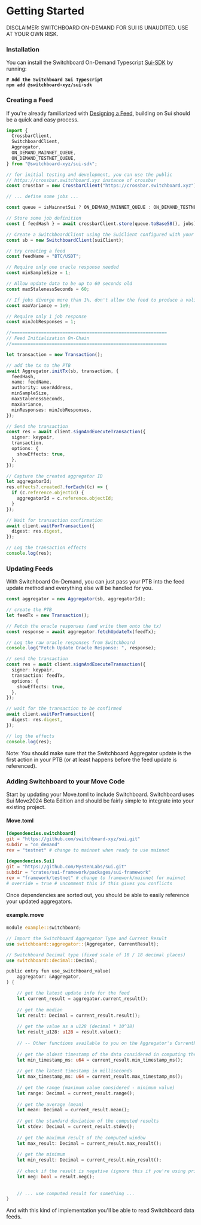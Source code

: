 # Getting Started

DISCLAIMER: SWITCHBOARD ON-DEMAND FOR SUI IS UNAUDITED. USE AT YOUR OWN RISK.&#x20;

### Installation

You can install the Switchboard On-Demand Typescript [Sui-SDK](https://www.npmjs.com/package/@switchboard-xyz/sui-sdk) by running:

<pre class="language-bash"><code class="lang-bash"><strong># Add the Switchboard Sui Typescript
</strong><strong>npm add @switchboard-xyz/sui-sdk
</strong></code></pre>

### Creating a Feed

If you're already familiarized with [Designing a Feed](../designing-feeds/), building on Sui should be a quick and easy process.

```typescript
import {
  CrossbarClient,
  SwitchboardClient,
  Aggregator,
  ON_DEMAND_MAINNET_QUEUE,
  ON_DEMAND_TESTNET_QUEUE,
} from "@switchboard-xyz/sui-sdk";

// for initial testing and development, you can use the public
// https://crossbar.switchboard.xyz instance of crossbar
const crossbar = new CrossbarClient("https://crossbar.switchboard.xyz");

// ... define some jobs ...

const queue = isMainnetSui ? ON_DEMAND_MAINNET_QUEUE : ON_DEMAND_TESTNET_QUEUE;

// Store some job definition
const { feedHash } = await crossbarClient.store(queue.toBase58(), jobs);

// Create a SwitchboardClient using the SuiClient configured with your favorite RPC on testnet or mainnet
const sb = new SwitchboardClient(suiClient);

// try creating a feed
const feedName = "BTC/USDT";

// Require only one oracle response needed
const minSampleSize = 1;

// Allow update data to be up to 60 seconds old
const maxStalenessSeconds = 60;

// If jobs diverge more than 1%, don't allow the feed to produce a valid update
const maxVariance = 1e9;

// Require only 1 job response
const minJobResponses = 1;

//==========================================================
// Feed Initialization On-Chain
//==========================================================

let transaction = new Transaction();

// add the tx to the PTB
await Aggregator.initTx(sb, transaction, {
  feedHash,
  name: feedName,
  authority: userAddress,
  minSampleSize,
  maxStalenessSeconds,
  maxVariance,
  minResponses: minJobResponses,
});

// Send the transaction
const res = await client.signAndExecuteTransaction({
  signer: keypair,
  transaction,
  options: {
    showEffects: true,
  },
});

// Capture the created aggregator ID
let aggregatorId;
res.effects?.created?.forEach((c) => {
  if (c.reference.objectId) {
    aggregatorId = c.reference.objectId;
  }
});

// Wait for transaction confirmation
await client.waitForTransaction({
  digest: res.digest,
});

// Log the transaction effects
console.log(res);
```

### Updating Feeds

With Switchboard On-Demand, you can just pass your PTB into the feed update method and everything else will be handled for you.&#x20;

```typescript
const aggregator = new Aggregator(sb, aggregatorId);

// create the PTB
let feedTx = new Transaction();

// Fetch the oracle responses (and write them onto the tx)
const response = await aggregator.fetchUpdateTx(feedTx);

// Log the raw oracle responses from Switchboard 
console.log("Fetch Update Oracle Response: ", response);

// send the transaction
const res = await client.signAndExecuteTransaction({
  signer: keypair,
  transaction: feedTx,
  options: {
    showEffects: true,
  },
});

// wait for the transaction to be confirmed
await client.waitForTransaction({
  digest: res.digest,
});

// log the effects
console.log(res);
```

Note: You should make sure that the Switchboard Aggregator update is the first action in your PTB (or at least happens before the feed update is referenced).&#x20;

### Adding Switchboard to your Move Code

Start by updating your Move.toml to include Switchboard. Switchboard uses Sui Move2024 Beta Edition and should be fairly simple to integrate into your existing project.&#x20;

#### Move.toml

```toml
[dependencies.switchboard]
git = "https://github.com/switchboard-xyz/sui.git"
subdir = "on_demand" 
rev = "testnet" # change to mainnet when ready to use mainnet
 
[dependencies.Sui]
git = "https://github.com/MystenLabs/sui.git"
subdir = "crates/sui-framework/packages/sui-framework"
rev = "framework/testnet" # change to framework/mainnet for mainnet
# override = true # uncomment this if this gives you conflicts
```

Once dependencies are sorted out, you should be able to easily reference your updated aggregators.

#### example.move

```rust
module example::switchboard;

// Import the Switchboard Aggregator Type and Current Result
use switchboard::aggregator::{Aggregator, CurrentResult};

// Switchboard Decimal type (fixed scale of 18 / 18 decimal places)
use switchboard::decimal::Decimal;

public entry fun use_switchboard_value(
    aggregator: &Aggregator,
) {   

    // get the latest update info for the feed
    let current_result = aggregator.current_result();
    
    // get the median
    let result: Decimal = current_result.result();
    
    // get the value as a u128 (decimal * 10^18)
    let result_u128: u128 = result.value();
    
    // -- Other functions available to you on the Aggregator's CurrentResult -- 
    
    // get the oldest timestamp of the data considered in computing the result (ms)
    let min_timestamp_ms: u64 = current_result.min_timestamp_ms();
    
    // get the latest timestamp in milliseconds
    let max_timestamp_ms: u64 = current_result.max_timestamp_ms();
    
    // get the range (maximum value considered - minimum value)
    let range: Decimal = current_result.range();
    
    // get the average (mean) 
    let mean: Decimal = current_result.mean();
    
    // get the standard deviation of the computed results
    let stdev: Decimal = current_result.stdev();
    
    // get the maximum result of the computed window
    let max_result: Decimal = current_result.max_result();
    
    // get the minimum
    let min_result: Decimal = current_result.min_result();
    
    // check if the result is negative (ignore this if you're using price data)
    let neg: bool = result.neg();
    
    
    // ... use computed result for something ...
}

```

And with this kind of implementation you'll be able to read Switchboard data feeds.&#x20;

